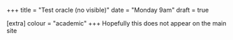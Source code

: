 +++
title = "Test oracle (no visible)"
date = "Monday 9am"
draft = true

[extra]
colour = "academic"
+++
Hopefully this does not appear on the main site
